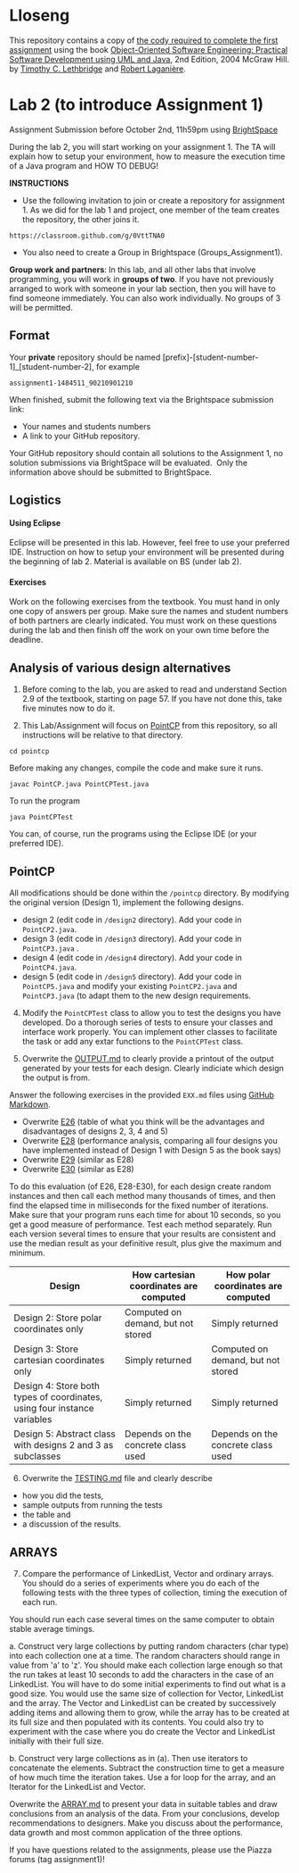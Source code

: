 # Lloseng

This repository contains a copy of [the cody required to complete the first assignment](https://github.com/TimLethbridge/Lloseng)
using the book [Object-Oriented Software Engineering: Practical Software
Development using UML and Java](http://www.site.uottawa.ca/school/research/lloseng/), 2nd Edition, 2004 McGraw Hill.
by [Timothy C. Lethbridge](http://www.eecs.uottawa.ca/~tcl) and
[Robert Laganière](http://www.eecs.uottawa.ca/~laganier).

# Lab 2 (to introduce Assignment 1)

Assignment Submission before October 2nd, 11h59pm using [BrightSpace](https://uottawa.brightspace.com/)

During the lab 2, you will start working on your assignment 1. The TA will explain how to setup your environment, how to measure the execution time of a Java program and HOW TO DEBUG!

**INSTRUCTIONS**

* Use the following invitation to join or create a repository for assignment 1. As we did for the lab 1 and project, one member of the team creates the repository, the other joins it. 

```
https://classroom.github.com/g/0VttTNA0
```
* You also need to create a Group in Brightspace (Groups_Assignment1).

**Group work and partners**: In this lab, and all other labs that involve programming, you
will work in **groups of two**. If you have not previously arranged to work with someone
in your lab section, then you will have to find someone immediately. You can also work individually. 
No groups of 3 will be permitted.

## Format

Your **private** repository should be named \[prefix\]-\[student-number-1\]_\[student-number-2\], for example


```
assignment1-1484511_90210901210
```

When finished, submit the following text via the Brightspace submission link: 

* Your names and students numbers
* A link to your GitHub repository.

Your GitHub repository should contain all solutions to the Assignment 1,
no solution submissions via BrightSpace will be evaluated. 
Only the information above should be submitted to BrightSpace.


## Logistics

#### Using Eclipse

Eclipse will be presented in this lab. However, feel free to use your preferred IDE.
Instruction on how to setup your environment will be presented during the beginning of lab 2. Material is available on BS (under lab 2).


#### Exercises

Work on the following exercises from the textbook. You must hand in
only one copy of answers per group. Make sure the names and student numbers
of both partners are clearly indicated. You must work on these questions
during the lab and then finish off the work on your own time before the deadline.

## Analysis of various design alternatives

1. Before coming to the lab, you are asked to read and understand Section 2.9 of
the textbook, starting on page 57. If you have not done this, take five
minutes now to do it.

2. This Lab/Assignment will focus on [PointCP](/pointcp) from this repository,
so all instructions will be relative to that directory.

```
cd pointcp
```

Before making any changes, compile the code and make sure it runs.

```
javac PointCP.java PointCPTest.java
```

To run the program

```
java PointCPTest
```
You can, of course, run the programs using the Eclipse IDE (or your preferred IDE).

## PointCP

All modifications should be done within the `/pointcp` directory.
By modifying the original version (Design 1), implement the following designs.

* design 2 (edit code in `/design2` directory). Add your code in  `PointCP2.java`. 
* design 3 (edit code in `/design3` directory). Add your code in  `PointCP3.java` . 
* design 4 (edit code in `/design4` directory). Add your code in  `PointCP4.java`. 
* design 5 (edit code in `/design5` directory). Add your code in  `PointCP5.java` and modify your existing  `PointCP2.java` and  `PointCP3.java` (to adapt them to the new design requirements.

4. Modify the `PointCPTest` class to allow you to test the designs you
have developed. Do a thorough series of tests to ensure your classes
and interface work properly. You can implement other classes to facilitate the task or add any extar functions to the `PointCPTest` class. 

5. Overwrite the [OUTPUT.md](/pointcp/OUTPUT.md) to clearly provide a printout
of the output generated by your tests for each design.  Clearly
indiciate which design the output is from.

Answer the following exercises in the provided `EXX.md` files
using [GitHub Markdown](https://guides.github.com/features/mastering-markdown/).

* Overwrite [E26](/pointcp/E26.md) (table of what you think will be the advantages and disadvantages of designs 2, 3, 4 and 5)
* Overwrite [E28](/pointcp/E28.md) (performance analysis, comparing all four designs you have implemented instead of Design 1 with Design 5 as the book says)
* Overwrite [E29](/pointcp/E29.md) (similar as E28)
* Overwrite [E30](/pointcp/E30.md) (similar as E28)

To do this evaluation (of E26, E28-E30), for each design create random instances and
then call each method many thousands of times, and then find the elapsed time in milliseconds
for the fixed number of iterations. Make sure that your program runs each time for about
10 seconds, so you get a good measure of performance. Test each method separately.
Run each version several times to ensure that your results are consistent and use
the median result as your definitive result, plus give the maximum and minimum.

| Design | How cartesian coordinates are computed | How polar coordinates are computed |
| --- | --- | --- |
| Design 2: Store polar coordinates only | Computed on demand, but not stored| Simply returned |
| Design 3: Store cartesian coordinates only | Simply returned | Computed on demand, but not stored |
| Design 4: Store both types of coordinates, using four instance variables| Simply returned | Simply returned |
| Design 5: Abstract class with designs 2 and 3 as subclasses| Depends on the concrete class used | Depends on the concrete class used |

6. Overwrite the [TESTING.md](/pointcp/TESTING.md) file and clearly describe

* how you did the tests,
* sample outputs from running the tests
* the table and
* a discussion of the results.

## ARRAYS

7. Compare the performance of LinkedList, Vector and ordinary arrays.
You should do a series of experiments where you do each of the
following tests with the three types of collection,
timing the execution of each run.

You should run each case several times on the same computer to
obtain stable average timings.

a. Construct very large collections by putting random characters (char type) into each collection one at a time. The random characters should range in value from 'a' to 'z'. You should make each collection large enough so that the run takes at least 10 seconds to add the characters in the case of an LinkedList. You will have to do some initial experiments to find out what is a good size. You would use the same size of collection for Vector, LinkedList and the array. The Vector and LinkedList can be created by successively adding items and allowing them to grow, while the array has to be created at its full size and then populated with its contents. You could also try to experiment with the case where you do create the Vector and LinkedList initially with their full size.

b. Construct very large collections as in (a). Then use iterators to concatenate the elements. Subtract the construction time to get a measure of how much time the iteration takes. Use a for loop for the array, and an Iterator for the LinkedList and Vector.

Overwrite the [ARRAY.md](/pointcp/ARRAY.md) to present your data in
suitable tables and draw conclusions from an analysis of the data.
From your conclusions, develop recommendations to designers. Make you discuss about the performance, data growth and most common application of the three options.

If you have questions related to the assignments, please use the Piazza forums (tag assignment1)! 
